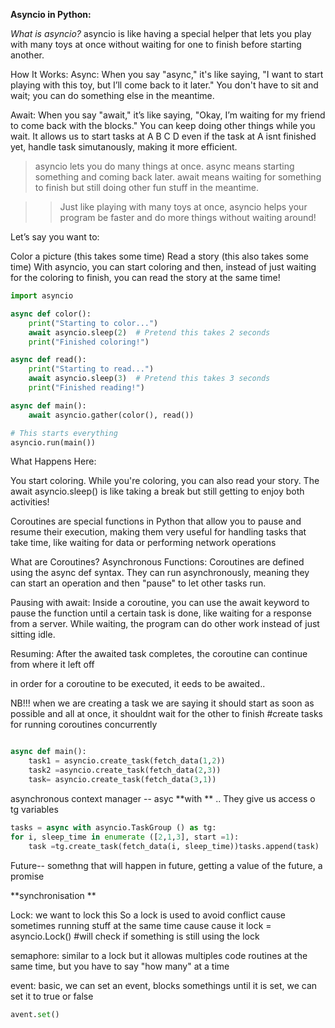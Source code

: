 **Asyncio in Python:**


*What is asyncio?*
asyncio is like having a special helper that lets you play with many toys at once without waiting for one to finish before starting another.

How It Works:
Async: When you say "async," it's like saying, "I want to start playing with this toy, but I’ll come back to it later." You don't have to sit and wait; you can do something else in the meantime.

Await: When you say "await," it’s like saying, "Okay, I’m waiting for my friend to come back with the blocks." You can keep doing other things while you wait.
It allows us to start tasks at A B C D even if the task at A isnt finished yet, 
handle task simutanously, making it more efficient.

>asyncio lets you do many things at once.
>async means starting something and coming back later.
>await means waiting for something to finish but still doing other fun stuff in the meantime.

>>Just like playing with many toys at once, asyncio helps your program be faster and do more things without waiting around!

Let’s say you want to:

Color a picture (this takes some time)
Read a story (this also takes some time)
With asyncio, you can start coloring and then, instead of just waiting for the coloring to finish, you can read the story at the same time!

```py
import asyncio

async def color():
    print("Starting to color...")
    await asyncio.sleep(2)  # Pretend this takes 2 seconds
    print("Finished coloring!")

async def read():
    print("Starting to read...")
    await asyncio.sleep(3)  # Pretend this takes 3 seconds
    print("Finished reading!")

async def main():
    await asyncio.gather(color(), read())

# This starts everything
asyncio.run(main())

```
What Happens Here:


You start coloring.
While you're coloring, you can also read your story.
The await asyncio.sleep() is like taking a break but still getting to enjoy both activities!


Coroutines are special functions in Python that allow you to pause and resume their execution, making them very useful for handling tasks that take time, like waiting for data or performing network operations

What are Coroutines?
Asynchronous Functions: Coroutines are defined using the async def syntax. They can run asynchronously, meaning they can start an operation and then "pause" to let other tasks run.

Pausing with await: Inside a coroutine, you can use the await keyword to pause the function until a certain task is done, like waiting for a response from a server. While waiting, the program can do other work instead of just sitting idle.

Resuming: After the awaited task completes, the coroutine can continue from where it left off

in order for a coroutine to be executed, it eeds to be awaited..

NB!!! when we are creating  a task we are saying it should start as soon as possible and all at once, it shouldnt wait for the other to finish
#create tasks for running coroutines concurrently

```py

async def main():
    task1 = asyncio.create_task(fetch_data(1,2))
    task2 =asyncio.create_task(fetch_data(2,3))
    task= asyncio.create_task(fetch_data(3,1))

```

asynchronous context manager -- asyc **with ** .. They give us access o tg variables
```py
tasks = async with asyncio.TaskGroup () as tg:
for i, sleep_time in enumerate ([2,1,3], start =1):
    task =tg.create_task(fetch_data(i, sleep_time))tasks.append(task)

```

Future-- somethng that will happen in future, getting a value of the future, a promise

**synchronisation **

Lock: we want to lock this
So a lock is used to avoid conflict cause sometimes running stuff at the same time cause cause it
lock = asyncio.Lock()
#will check if something is still using the lock

semaphore: similar to a lock but it allowas multiples code routines at the same time, but you have to say "how many" at a time

event: basic, we can set an event, blocks somethings until it is set, we can set it to true or false
```py
avent.set()
```